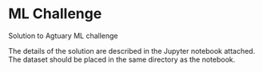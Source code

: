 # ML Challenge
Solution to Agtuary ML challenge

The details of the solution are described in the Jupyter notebook attached.
The dataset should be placed in the same directory as the notebook.
